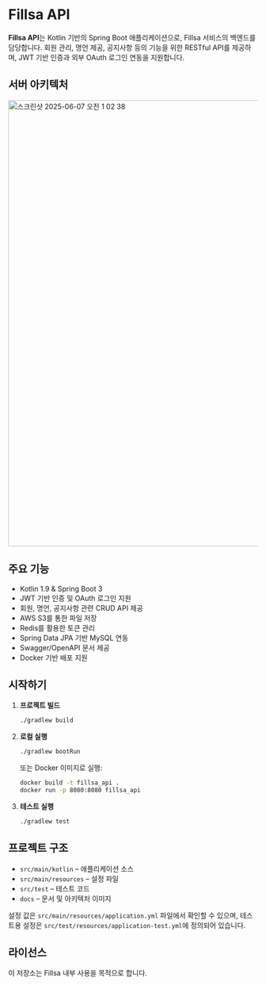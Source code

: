 # Fillsa API
**Fillsa API**는 Kotlin 기반의 Spring Boot 애플리케이션으로, Fillsa 서비스의 백엔드를 담당합니다. 
회원 관리, 명언 제공, 공지사항 등의 기능을 위한 RESTful API를 제공하며, JWT 기반 인증과 외부 OAuth 로그인 연동을 지원합니다.
<br>


## 서버 아키텍처
<img width="900" alt="스크린샷 2025-06-07 오전 1 02 38" src="https://github.com/user-attachments/assets/bf2d6646-cd65-469a-8d55-0eaa4f920014" />
<br>

## 주요 기능

* Kotlin 1.9 & Spring Boot 3
* JWT 기반 인증 및 OAuth 로그인 지원
* 회원, 명언, 공지사항 관련 CRUD API 제공
* AWS S3를 통한 파일 저장
* Redis를 활용한 토큰 관리
* Spring Data JPA 기반 MySQL 연동
* Swagger/OpenAPI 문서 제공
* Docker 기반 배포 지원

## 시작하기

1. **프로젝트 빌드**

   ```bash
   ./gradlew build
   ```

2. **로컬 실행**

   ```bash
   ./gradlew bootRun
   ```

   또는 Docker 이미지로 실행:

   ```bash
   docker build -t fillsa_api .
   docker run -p 8080:8080 fillsa_api
   ```

3. **테스트 실행**

   ```bash
   ./gradlew test
   ```

## 프로젝트 구조

* `src/main/kotlin` – 애플리케이션 소스
* `src/main/resources` – 설정 파일
* `src/test` – 테스트 코드
* `docs` – 문서 및 아키텍처 이미지

설정 값은 `src/main/resources/application.yml` 파일에서 확인할 수 있으며, 테스트용 설정은 `src/test/resources/application-test.yml`에 정의되어 있습니다.

## 라이선스

이 저장소는 Fillsa 내부 사용을 목적으로 합니다.
